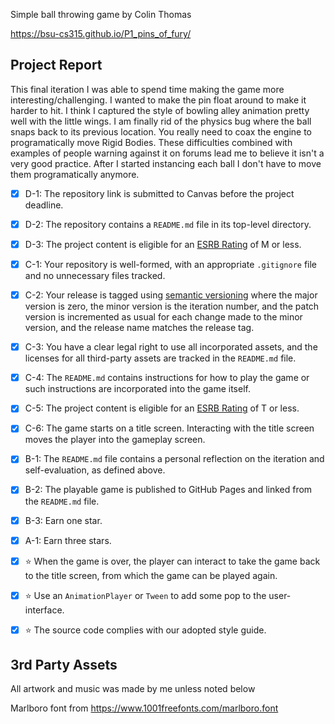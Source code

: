 Simple ball throwing game by Colin Thomas

https://bsu-cs315.github.io/P1_pins_of_fury/


## Project Report
This final iteration I was able to spend time making the game more interesting/challenging. I wanted to make the pin float around to make it harder to hit. I think I captured the style of bowling alley animation pretty well with the little wings. I am finally rid of the physics bug where the ball snaps back to its previous location. You really need to coax the engine to programatically move Rigid Bodies. These difficulties combined with examples of people warning against it on forums lead me to believe it isn't a very good practice. After I started instancing each ball I don't have to move them programatically anymore. 

- [x] D-1: The repository link is submitted to Canvas before the project deadline.
- [x] D-2: The repository contains a <code>README.md</code> file in its top-level directory.
- [x] D-3: The project content is eligible for an <a href="https://www.esrb.org/ratings-guide/">ESRB Rating</a> of M or less.
- [x] C-1: Your repository is well-formed, with an appropriate <code>.gitignore</code> file and no unnecessary files tracked.
- [x] C-2: Your release is tagged using <a href="https://semver.org/">semantic versioning</a> where the major version is zero, the minor version is the iteration number, and the patch version is incremented as usual for each change made to the minor version, and the release name matches the release tag.
- [x] C-3: You have a clear legal right to use all incorporated assets, and the licenses for all third-party assets are tracked in the <code>README.md</code> file.
- [x] C-4: The <code>README.md</code> contains instructions for how to play the game or such instructions are incorporated into the game itself.
- [x] C-5: The project content is eligible for an <a href="https://www.esrb.org/ratings-guide/">ESRB Rating</a> of T or less.
- [x] C-6: The game starts on a title screen. Interacting with the title screen moves the player into the gameplay screen.
- [x] B-1: The <code>README.md</code> file contains a personal reflection on the iteration and self-evaluation, as defined above.
- [x] B-2: The playable game is published to GitHub Pages and linked from the <code>README.md</code> file.
- [x] B-3: Earn one star.
- [x] A-1: Earn three stars.
- [x] ⭐ When the game is over, the player can interact to take the game back to the title screen, from which the game can be played again.
- [x] ⭐ Use an <code>AnimationPlayer</code> or <code>Tween</code> to add some pop to the user-interface.
- [x] ⭐ The source code complies with our adopted style guide.


## 3rd Party Assets
All artwork and music was made by me unless noted below

Marlboro font from https://www.1001freefonts.com/marlboro.font
